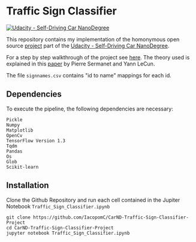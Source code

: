 # **Traffic Sign Classifier**
[![Udacity - Self-Driving Car NanoDegree](https://s3.amazonaws.com/udacity-sdc/github/shield-carnd.svg)](http://www.udacity.com/drive)

This repository contains my implementation of the homonymous open source [project](https://github.com/udacity/CarND-Traffic-Sign-Classifier-Project/blob/master/writeup_template.md) part of the [Udacity - Self-Driving Car NanoDegree](http://www.udacity.com/drive).

For a step by step walkthrough of the project see [here](https://iacopomc.github.io/projects/2020-07-25-traffic-sign-classifier-project/). The theory used is explained in this [paper](http://yann.lecun.com/exdb/publis/pdf/sermanet-ijcnn-11.pdf) by Pierre Sermanet and Yann LeCun.

The file `signnames.csv` contains "id to name" mappings for each id.

Dependencies
---
To execute the pipeline, the following dependencies are necessary:

```
Pickle
Numpy
Matplotlib
OpenCv
TensorFlow Version 1.3
Tqdm
Pandas
Os
Glob
Scikit-learn
```

Installation
---
Clone the Github Repository and run each cell contained in the Jupiter Notebook `Traffic_Sign_Classifier.ipynb`

```
git clone https://github.com/IacopomC/CarND-Traffic-Sign-Classifier-Project
cd CarND-Traffic-Sign-Classifier-Project
jupyter notebook Traffic_Sign_Classifier.ipynb
```
